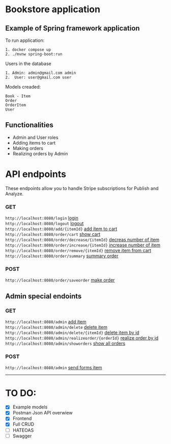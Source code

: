 # Bookstore application
## Example of Spring framework application

To run application:
```
1. docker compose up 
2. ./mvnw spring-boot:run
```

Users in the database
```
1. Admin: admin@gmail.com admin
2.  User: user@gmail.com user
```


Models creaded:
```
Book - Item
Order
OrderItem
User
```

## Functionalities
* Admin and User roles
* Adding items to cart
* Making orders
* Realizing orders by Admin

# API endpoints

These endpoints allow you to handle Stripe subscriptions for Publish and Analyze.


### GET
`http://localhost:8080/login` [login](http://localhost:8080/login) <br/>
`http://localhost:8080/logout` [logout](http://localhost:8080/logout) <br/>
`http://localhost:8080/add/{itemId}` [add item to cart](http://localhost:8080/add/{itemId}) <br/>
`http://localhost:8080/order/cart` [show cart](http://localhost:8080/order/cart) <br/>
`http://localhost:8080/order/decrease/{itemId}` [decreas number of item](http://localhost:8080/order/decrease/{itemId}) <br/>
`http://localhost:8080/order/increase/{itemId}` [increase number of item](http://localhost:8080/order/increase/{itemId}) <br/>
`http://localhost:8080/order/remove/{itemId}` [remove item from cart](http://localhost:8080/order/remove/{itemId}) <br/>
`http://localhost:8080/order/summary` [summary order](http://localhost:8080/order/summary) <br/>

### POST
`http://localhost:8080/order/saveorder` [make order](http://localhost:8080/order/saveorder) <br/>

## Admin special endoints

### GET
`http://localhost:8080/admin` [add item](http://localhost:8080/admin) <br/>
`http://localhost:8080/admin/delete` [delete item](http://localhost:8080/admin/delete) <br/>
`http://localhost:8080/admin/delete/{itemId}` [delete item by id](http://localhost:8080/admin/delete/{itemId}) <br/>
`http://localhost:8080/admin/realizeorder/{orderId}` [realize order by id](http://localhost:8080/admin/realizeorder/{orderId}) <br/>
`http://localhost:8080/admin/showorders` [show all orders](http://localhost:8080/admin/showorders) <br/>





### POST
`http://localhost:8080/admin` [send forms item](http://localhost:8080/admin) <br/>
___

# TO DO:

- [x] Example models
- [x] Postman Json API overwiew
- [x] Frontend 
- [x] Full CRUD
- [ ] HATEOAS
- [ ] Swagger
